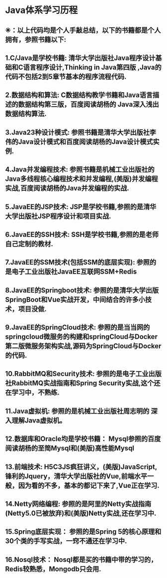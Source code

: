 # Java体系学习历程
✳：以上代码均是个人手敲总结，以下的书籍都是个人拥有，参照书籍以下:
---------------------------------------------------------
1.C/Java是学校书籍:       清华大学出版社Java程序设计基础和C语言程序设计,Thinking in Java第四版 ,Java的代码不包括2到5章节基本的程序流程代码.
-
2.数据结构和算法:          C数据结构教学书籍和Java语言描述的数据结构第三版，百度阅读胡杨的 Java深入浅出 数据结构算法.
-
3.Java23种设计模式:       参照书籍是清华大学出版社李伟的Java设计模式和百度阅读胡杨的Java设计模式实例.
-
4.Java并发编程技术:       参照书籍是机械工业出版社的Java多线程核心编程技术和并发编程,(美版)并发编程实战,百度阅读胡杨的Java并发编程的实战.
-
5.JavaEE的JSP技术:        JSP是学校书籍,参照的是清华大学出版社JSP程序设计和项目实战.
-
6.JavaEE的SSH技术:        SSH是学校书籍,参照的是老师自己定制的教材.
-
7.JavaEE的SSM技术(包括SSM的底层实现):        参照的是电子工业出版社JavaEE互联网SSM+Redis
-
8.JavaEE的Springboot技术:  参照的是清华大学出版SpringBoot和Vue实战开发，中间结合的许多小技术，项目没做.
-
9.JavaEE的SpringCloud技术: 参照的是当当网的springcloud微服务的构建和springCloud与Docker第二版微服务架构实战,源码为SpringCloud与Docker的代码.
-
10.RabbitMQ和Security技术: 参照的是电子工业出版社RabbitMQ实战指南和Spring Security实战,这个还在学习中，不熟练.
-
11.Java虚拟机:            参照的是机械工业出版社周志明的 深入理解Java虚拟机。
-
12.数据库和Oracle均是学校书籍：  Mysql参照的百度阅读胡杨的至简Mysql和(美版)高性能Mysql
-
13.前端技术:       H5C3JS疯狂讲义，(美版)JavaScript,锋利的Jquery，清华大学出版社的Vue,前端水平一般，因为看的不多，基本的都记下来了,Vue正在学习.
-
14.Netty网络编程:    参照的是阿里的Netty实战指南(Netty5.0已被放弃)和(美版)Netty实战,还在学习中.
-
15.Spring底层实现：   参照的是Spring 5的核心原理和30个类的手写实战，一窍不通还在学习中.
-
16.Nosql技术：         Nosql都是买的书籍中带的学习的，Redis较熟悉，Mongodb只会用.
-
